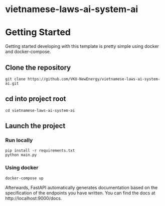 # vietnamese-laws-ai-system-ai

# Getting Started
Getting started developing with this template is pretty simple using docker and docker-compose.

## Clone the repository
```
git clone https://github.com/VKU-NewEnergy/vietnamese-laws-ai-system-ai.git
```

## cd into project root
```
cd vietnamese-laws-ai-system-ai
```

## Launch the project
### Run locally
```
pip install -r requirements.txt
python main.py
```
### Using docker
```
docker-compose up
```

Afterwards, FastAPI automatically generates documentation based on the specification of the endpoints you have written. You can find the docs at http://localhost:9000/docs.
